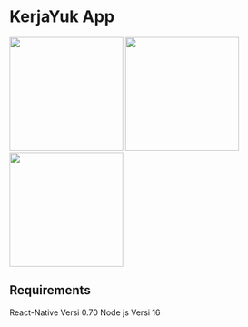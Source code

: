 # KerjaYuk App
<img src="https://github.com/camilafaiza26/test-pcs/assets/67437292/52104c70-5614-4e58-abdd-d911164e0c8f"  width="200"/>
<img src="https://github.com/camilafaiza26/test-pcs/assets/67437292/5026c46a-7bbe-41cb-817b-1d096061f2e1"  width="200"/>
<img src="https://github.com/camilafaiza26/test-pcs/assets/67437292/dd646393-85da-4843-aeaa-779d082bfa45"  width="200"/>

## Requirements
React-Native Versi 0.70 
Node js Versi 16
